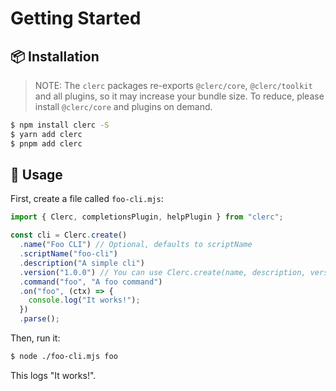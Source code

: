 # Getting Started

## 📦 Installation

> NOTE: The `clerc` packages re-exports `@clerc/core`, `@clerc/toolkit` and all plugins, so it may increase your bundle size. To reduce, please install `@clerc/core` and plugins on demand.

```bash
$ npm install clerc -S
$ yarn add clerc
$ pnpm add clerc
```

## 🚀 Usage

First, create a file called `foo-cli.mjs`:

```js
import { Clerc, completionsPlugin, helpPlugin } from "clerc";

const cli = Clerc.create()
  .name("Foo CLI") // Optional, defaults to scriptName
  .scriptName("foo-cli")
  .description("A simple cli")
  .version("1.0.0") // You can use Clerc.create(name, description, version) instead
  .command("foo", "A foo command")
  .on("foo", (ctx) => {
    console.log("It works!");
  })
  .parse();
```

Then, run it:

```bash
$ node ./foo-cli.mjs foo
```

This logs "It works!".